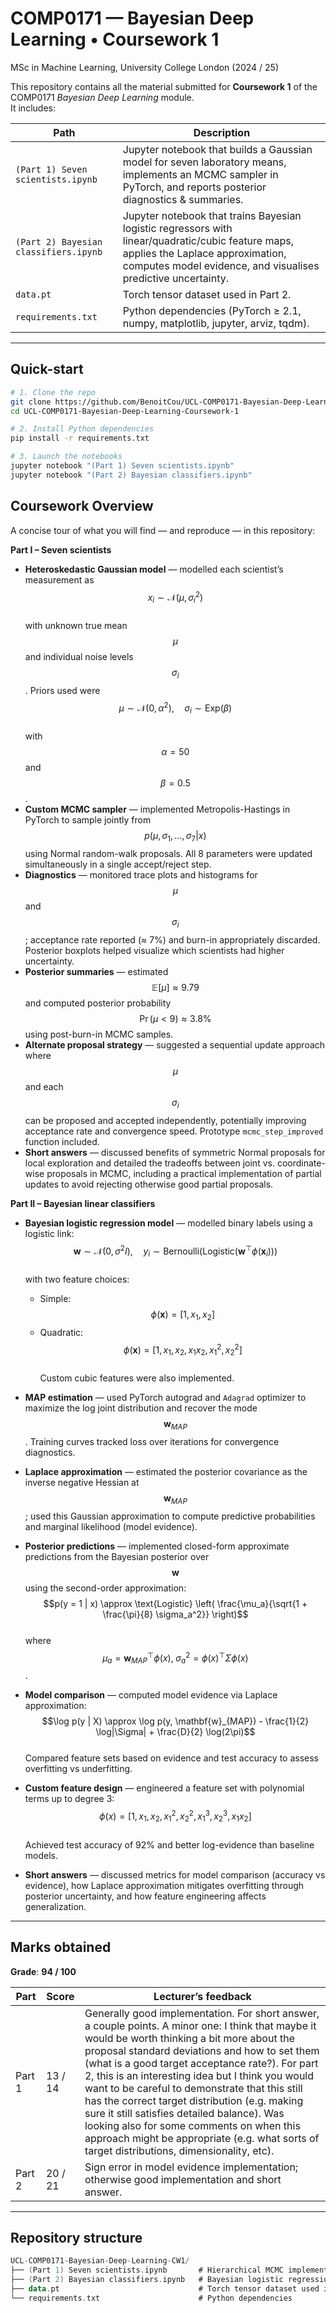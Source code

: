 # COMP0171 — Bayesian Deep Learning • Coursework 1  
MSc in Machine Learning, University College London (2024 / 25)

This repository contains all the material submitted for **Coursework 1** of the COMP0171 *Bayesian Deep Learning* module.  
It includes:

| Path                                           | Description                                                                                                                                                                                                                            |
| ---------------------------------------------- | -------------------------------------------------------------------------------------------------------------------------------------------------------------------------------------------------------------------------------------- |
| `(Part 1) Seven scientists.ipynb`              | Jupyter notebook that builds a Gaussian model for seven laboratory means, implements an MCMC sampler in PyTorch, and reports posterior diagnostics & summaries.                                |
| `(Part 2) Bayesian classifiers.ipynb`          | Jupyter notebook that trains Bayesian logistic regressors with linear/quadratic/cubic feature maps, applies the Laplace approximation, computes model evidence, and visualises predictive uncertainty.                               |
| `data.pt`                                      | Torch tensor dataset used in Part 2.                                                                                                                                                                                                  |
| `requirements.txt`                             | Python dependencies (PyTorch ≥ 2.1, numpy, matplotlib, jupyter, arviz, tqdm).                                                                                                                                                          |

---

## Quick-start

```bash
# 1. Clone the repo
git clone https://github.com/BenoitCou/UCL-COMP0171-Bayesian-Deep-Learning-Coursework-1
cd UCL-COMP0171-Bayesian-Deep-Learning-Coursework-1

# 2. Install Python dependencies
pip install -r requirements.txt

# 3. Launch the notebooks
jupyter notebook "(Part 1) Seven scientists.ipynb"
jupyter notebook "(Part 2) Bayesian classifiers.ipynb"
```

## Coursework Overview  

A concise tour of what you will find — and reproduce — in this repository:

**Part I – Seven scientists**

- **Heteroskedastic Gaussian model** — modelled each scientist’s measurement as  
  $$x_i \sim \mathcal{N}(\mu, \sigma_i^2)$$  
  with unknown true mean $$\mu$$ and individual noise levels $$\sigma_i$$. Priors used were  
  $$\mu \sim \mathcal{N}(0, \alpha^2), \quad \sigma_i \sim \text{Exp}(\beta)$$  
  with $$\alpha = 50$$ and $$\beta = 0.5$$.
- **Custom MCMC sampler** — implemented Metropolis-Hastings in PyTorch to sample jointly from $$p(\mu, \sigma_1,\dots,\sigma_7 | x)$$ using Normal random-walk proposals. All 8 parameters were updated simultaneously in a single accept/reject step.  
- **Diagnostics** — monitored trace plots and histograms for $$\mu$$ and $$\sigma_i$$; acceptance rate reported (≈ 7%) and burn-in appropriately discarded. Posterior boxplots helped visualize which scientists had higher uncertainty.
- **Posterior summaries** — estimated $$\mathbb{E}[\mu] \approx 9.79$$ and computed posterior probability $$\Pr(\mu < 9) \approx 3.8\%$$ using post-burn-in MCMC samples.
- **Alternate proposal strategy** — suggested a sequential update approach where $$\mu$$ and each $$\sigma_i$$ can be proposed and accepted independently, potentially improving acceptance rate and convergence speed. Prototype `mcmc_step_improved` function included.
- **Short answers** — discussed benefits of symmetric Normal proposals for local exploration and detailed the tradeoffs between joint vs. coordinate-wise proposals in MCMC, including a practical implementation of partial updates to avoid rejecting otherwise good partial proposals.


**Part II – Bayesian linear classifiers**

- **Bayesian logistic regression model** — modelled binary labels using a logistic link:
  $$\mathbf{w} \sim \mathcal{N}(0, \sigma^2 I), \quad y_i \sim \text{Bernoulli}(\text{Logistic}(\mathbf{w}^\top \phi(\mathbf{x}_i)))$$  
  with two feature choices:  
  - Simple: $$\phi(\mathbf{x}) = [1, x_1, x_2]$$  
  - Quadratic: $$\phi(\mathbf{x}) = [1, x_1, x_2, x_1x_2, x_1^2, x_2^2]$$  
  Custom cubic features were also implemented.
- **MAP estimation** — used PyTorch autograd and `Adagrad` optimizer to maximize the log joint distribution and recover the mode $$\mathbf{w}_{MAP}$$. Training curves tracked loss over iterations for convergence diagnostics.
- **Laplace approximation** — estimated the posterior covariance as the inverse negative Hessian at $$\mathbf{w}_{MAP}$$; used this Gaussian approximation to compute predictive probabilities and marginal likelihood (model evidence).
- **Posterior predictions** — implemented closed-form approximate predictions from the Bayesian posterior over $$\mathbf{w}$$ using the second-order approximation:
  $$p(y = 1 | x) \approx \text{Logistic} \left( \frac{\mu_a}{\sqrt{1 + \frac{\pi}{8} \sigma_a^2}} \right)$$  
  where $$\mu_a = \mathbf{w}_{MAP}^\top \phi(x), \; \sigma_a^2 = \phi(x)^\top \Sigma \phi(x)$$.
- **Model comparison** — computed model evidence via Laplace approximation:
  $$\log p(y | X) \approx \log p(y, \mathbf{w}_{MAP}) - \frac{1}{2} \log|\Sigma| + \frac{D}{2} \log(2\pi)$$  
  Compared feature sets based on evidence and test accuracy to assess overfitting vs underfitting.
- **Custom feature design** — engineered a feature set with polynomial terms up to degree 3:
  $$\phi(x) = [1, x_1, x_2, x_1^2, x_2^2, x_1^3, x_2^3, x_1 x_2]$$  
  Achieved test accuracy of 92% and better log-evidence than baseline models.

- **Short answers** — discussed metrics for model comparison (accuracy vs evidence), how Laplace approximation mitigates overfitting through posterior uncertainty, and how feature engineering affects generalization.



---

## Marks obtained  

**Grade**: **94 / 100**

| Part | Score | Lecturer’s feedback |
| ---- | ----- | ------------------------------ |
| Part 1 | 13 / 14 | Generally good implementation. For short answer, a couple points. A minor one: I think that maybe it would be worth thinking a bit more about the proposal standard deviations and how to set them (what is a good target acceptance rate?). For part 2, this is an interesting idea but I think you would want to be careful to demonstrate that this still has the correct target distribution (e.g. making sure it still satisfies detailed balance). Was looking also for some comments on when this approach might be appropriate (e.g. what sorts of target distributions, dimensionality, etc). |
| Part 2 | 20 / 21 | Sign error in model evidence implementation; otherwise good implementation and short answer. |

---

## Repository structure  

```kotlin
UCL-COMP0171-Bayesian-Deep-Learning-CW1/
├── (Part 1) Seven scientists.ipynb       # Hierarchical MCMC implementation & analysis
├── (Part 2) Bayesian classifiers.ipynb   # Bayesian logistic regression, Laplace, evidence
├── data.pt                               # Torch tensor dataset used in Part 2
└── requirements.txt                      # Python dependencies

